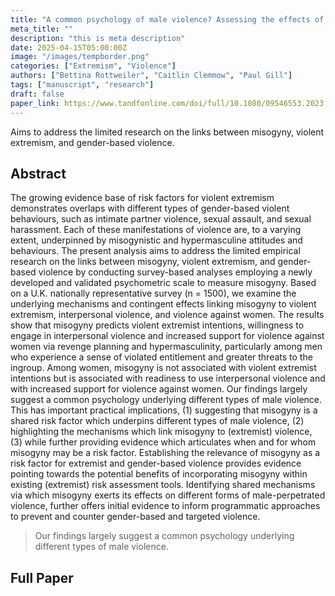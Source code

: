 ```yaml
---
title: "A common psychology of male violence? Assessing the effects of misogyny on intentions to engage in violent extremism, interpersonal violence and support for violence against women"
meta_title: ""
description: "this is meta description"
date: 2025-04-15T05:00:00Z
image: "/images/tempborder.png"
categories: ["Extremism", "Violence"]
authors: ["Bettina Rottweiler", "Caitlin Clemmow", "Paul Gill"]
tags: ["manuscript", "research"]
draft: false
paper_link: https://www.tandfonline.com/doi/full/10.1080/09546553.2023.2292723
---
```


Aims to address the limited research on the links between misogyny, violent extremism, and gender-based violence.

<!--more-->

## Abstract

The growing evidence base of risk factors for violent extremism demonstrates overlaps with different types of gender-based violent behaviours, such as intimate partner violence, sexual assault, and sexual harassment. Each of these manifestations of violence are, to a varying extent, underpinned by misogynistic and hypermasculine attitudes and behaviours. The present analysis aims to address the limited empirical research on the links between misogyny, violent extremism, and gender-based violence by conducting survey-based analyses employing a newly developed and validated psychometric scale to measure misogyny. Based on a U.K. nationally representative survey (n = 1500), we examine the underlying mechanisms and contingent effects linking misogyny to violent extremism, interpersonal violence, and violence against women. The results show that misogyny predicts violent extremist intentions, willingness to engage in interpersonal violence and increased support for violence against women via revenge planning and hypermasculinity, particularly among men who experience a sense of violated entitlement and greater threats to the ingroup. Among women, misogyny is not associated with violent extremist intentions but is associated with readiness to use interpersonal violence and with increased support for violence against women. Our findings largely suggest a common psychology underlying different types of male violence. This has important practical implications, (1) suggesting that misogyny is a shared risk factor which underpins different types of male violence, (2) highlighting the mechanisms which link misogyny to (extremist) violence, (3) while further providing evidence which articulates when and for whom misogyny may be a risk factor. Establishing the relevance of misogyny as a risk factor for extremist and gender-based violence provides evidence pointing towards the potential benefits of incorporating misogyny within existing (extremist) risk assessment tools. Identifying shared mechanisms via which misogyny exerts its effects on different forms of male-perpetrated violence, further offers initial evidence to inform programmatic approaches to prevent and counter gender-based and targeted violence.

> Our findings largely suggest a common psychology underlying different types of male violence.

## Full Paper